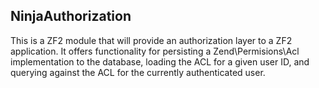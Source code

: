 NinjaAuthorization
------------------

This is a ZF2 module that will provide an authorization layer to a ZF2 application. It offers functionality for
persisting a Zend\Permisions\Acl implementation to the database, loading the ACL for a given user ID, and querying
against the ACL for the currently authenticated user.